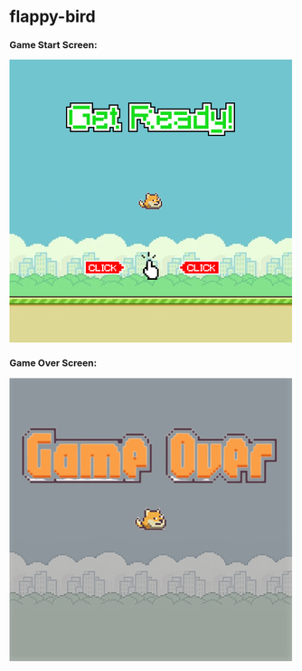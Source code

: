 ﻿# flappy-bird
 
 ### Game Start Screen:
 <img src='lib/start_game_screen.png' />
 <br>
 
 ### Game Over Screen:
 <img src='lib/game_over_screen.png' />
